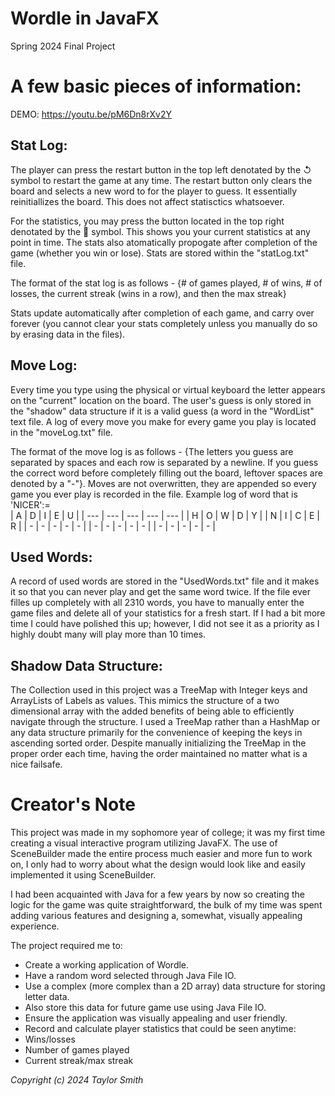 # Wordle in JavaFX
Spring 2024 Final Project

# A few basic pieces of information:
DEMO: https://youtu.be/pM6Dn8rXv2Y

## Stat Log:
The player can press the restart button in the top left denotated by the ↺ symbol to restart the game at any time. The restart button only clears the board and selects a new word to for the player to guess. It essentially reinitiallizes the board. This does not affect statisctics whatsoever.

For the statistics, you may press the button located in the top right denotated by the 📶 symbol. This shows you your current statistics at any point in time. The stats also atomatically propogate after completion of the game (whether you win or lose). Stats are stored within the "statLog.txt" file.

The format of the stat log is as follows - {# of games played, # of wins, # of losses, the current streak (wins in a row), and then the max streak}

Stats update automatically after completion of each game, and carry over forever (you cannot clear your stats completely unless you manually do so by erasing data in the files).

## Move Log:
Every time you type using the physical or virtual keyboard the letter appears on the "current" location on the board. The user's guess is only stored in the "shadow" data structure if it is a valid guess (a word in the "WordList" text file. A log of every move you make for every game you play is located in the "moveLog.txt" file.

The format of the move log is as follows - {The letters you guess are separated by spaces and each row is separated by a newline. If you guess the correct word before completely filling out the board, leftover spaces are denoted by a "-"}. Moves are not overwritten, they are appended so every game you ever play is recorded in the file.
Example log of word that is 'NICER':=<br>
| A | D | I | E | U |
| --- | --- | --- | --- | --- |
| H | O | W | D | Y |
| N | I | C | E | R |
| \- | \- | \- | \- | \- |
| \- | \- | \- | \- | \- |
| \- | \- | \- | \- | \- |

## Used Words:
A record of used words are stored in the "UsedWords.txt" file and it makes it so that you can never play and get the same word twice. If the file ever filles up completely with all 2310 words, you have to manually enter the game files and delete all of your statistics for a fresh start. If I had a bit more time I could have polished this up; however, I did not see it as a priority as I highly doubt many will play more than 10 times.

## Shadow Data Structure:
The Collection used in this project was a TreeMap with Integer keys and ArrayLists of Labels as values. This mimics the structure of a two dimensional array with the added benefits of being able to efficiently navigate through the structure. I used a TreeMap rather than a HashMap or any data structure primarily for the convenience of keeping the keys in ascending sorted order. Despite manually initializing the TreeMap in the proper order each time, having the order maintained no matter what is a nice failsafe.

# Creator's Note
This project was made in my sophomore year of college; it was my first time creating a visual interactive program utilizing JavaFX. The use of SceneBuilder made the entire process much easier and more fun to work on, I only had to worry about what the design would look like and easily implemented it using SceneBuilder.

I had been acquainted with Java for a few years by now so creating the logic for the game was quite straightforward, the bulk of my time was spent adding various features and designing a, somewhat, visually appealing experience.

The project required me to:
- Create a working application of Wordle.
- Have a random word selected through Java File IO.
- Use a complex (more complex than a 2D array) data structure for storing letter data.
 - Also store this data for future game use using Java File IO.
-  Ensure the application was visually appealing and user friendly.
- Record and calculate player statistics that could be seen anytime:
 - Wins/losses
 - Number of games played
 - Current streak/max streak

*Copyright (c) 2024 Taylor Smith*
